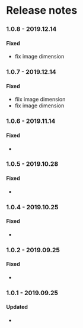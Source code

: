 # Release notes

### 1.0.8 - 2019.12.14

#### Fixed


 - fix image dimension

### 1.0.7 - 2019.12.14

#### Fixed


 - fiix image dimension
 - fix image dimension

### 1.0.6 - 2019.11.14

#### Fixed


 - 

### 1.0.5 - 2019.10.28

#### Fixed


 - 

### 1.0.4 - 2019.10.25

#### Fixed


 - 

### 1.0.2 - 2019.09.25

#### Fixed


 - 

### 1.0.1 - 2019.09.25

#### Updated


 - 

